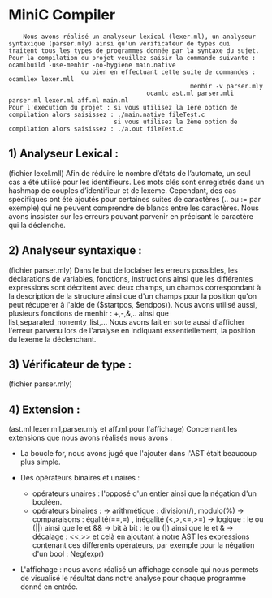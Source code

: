 # MiniC Compiler

        Nous avons réalisé un analyseur lexical (lexer.ml), un analyseur syntaxique (parser.mly) ainsi qu'un vérificateur de types qui 
	traitent tous les types de programmes donnée par la syntaxe du sujet.
	Pour la compilation du projet veuillez saisir la commande suivante :  ocamlbuild -use-menhir -no-hygiene main.native 
	                    ou bien en effectuant cette suite de commandes :  ocamllex lexer.mll
						      	                      menhir -v parser.mly 
									      ocamlc ast.ml parser.mli parser.ml lexer.ml aff.ml main.ml
	Pour l'execution du projet : si vous utilisez la 1ère option de compilation alors saisissez : ./main.native fileTest.c
	                             si vous utilisez la 2ème option de compilation alors saisissez : ./a.out fileTest.c

 ## 1) Analyseur Lexical : 
 (fichier lexel.mll)
Afin de réduire le nombre d’états de l’automate, un seul cas a été utilisé pour les identifieurs. Les mots clés sont enregistrés dans un hashmap de couples d’identifieur et de lexeme. Cependant, des cas spécifiques ont été ajoutés pour certaines suites de caractères (.. ou := par exemple) qui ne peuvent comprendre de blancs entre les caractères. Nous avons inssister sur les erreurs pouvant parvenir en précisant le caractère qui la déclenche.

## 2) Analyseur syntaxique : 
 (fichier parser.mly)
Dans le but de loclaiser les erreurs possibles, les déclarations de variables, fonctions, instructions ainsi que les différentes expressions sont décritent avec deux champs, un champs correspondant à la description de la structure ainsi que d'un champs pour la position qu'on peut récuperer à l'aide de ($startpos, $endpos)). 
Nous avons utilisé aussi, plusieurs fonctions de menhir : +,-,&,.. ainsi que list,separated_nonemty_list,... Nous avons fait en sorte aussi d'afficher l'erreur parvenu lors de l'analyse en indiquant essentiellement, la position du lexeme la déclenchant.

## 3) Vérificateur de type : 
 (fichier parser.mly)



## 4) Extension : 
(ast.ml,lexer.mll,parser.mly et aff.ml pour l'affichage)
Concernant les extensions que nous avons réalisés nous avons : 
* La boucle for, nous avons jugé que l'ajouter dans l'AST était beaucoup plus simple. 
* Des opérateurs binaires et unaires : 
	- opérateurs unaires : l'opposé d'un entier ainsi que la négation d'un booléen.
	- opérateurs binaires : 
	    -> arithmétique : division(/), modulo(%)
	    -> comparaisons : égalité(==,=) , inégalité (<,>,<=,>=)
	    -> logique : le ou (||) ainsi que le et &&
	    -> bit à bit : le ou (|) ainsi que le et &
	    -> décalage : <<,>>
et celà en ajoutant à notre AST les expressions contenant ces differents opérateurs, par exemple pour la négation d'un bool : Neg(expr)

* L'affichage : nous avons réalisé un affichage console qui nous permets de visualisé le résultat dans notre analyse pour chaque programme donné en entrée.	    

